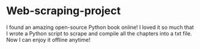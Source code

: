 # Web-scraping-project

I found an amazing open-source Python book online!
I loved it so much that I wrote a Python script to scrape and compile all the chapters into a txt file.
Now I can enjoy it offline anytime!
